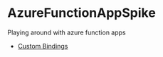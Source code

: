 # AzureFunctionAppSpike
Playing around with azure function apps

* [Custom Bindings](https://github.com/Azure/azure-webjobs-sdk/wiki/Creating-custom-input-and-output-bindings)
